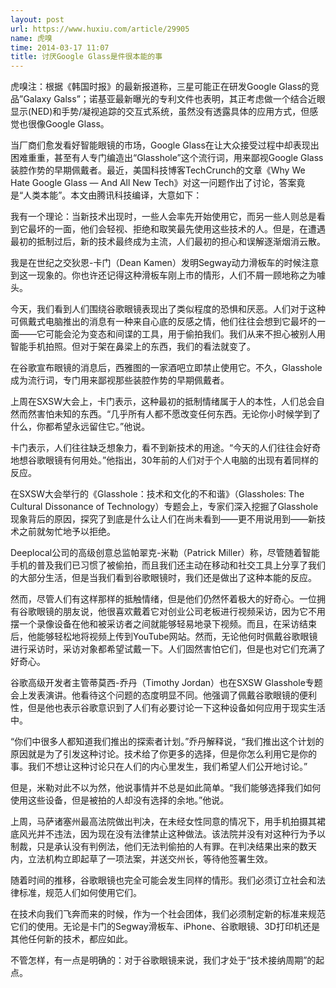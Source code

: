 ```yaml
---
layout: post
url: https://www.huxiu.com/article/29905
name: 虎嗅
time: 2014-03-17 11:07
title: 讨厌Google Glass是件很本能的事
---
```

虎嗅注：根据《韩国时报》的最新报道称，三星可能正在研发Google Glass的竞品”Galaxy Galss”；诺基亚最新曝光的专利文件也表明，其正考虑做一个结合近眼显示(NED)和手势/凝视追踪的交互式系统，虽然没有透露具体的应用方式，但感觉也很像Google Glass。

当厂商们愈发看好智能眼镜的市场，Google Glass在让大众接受过程中却表现出困难重重，甚至有人专门编造出“Glasshole”这个流行词，用来鄙视Google Glass装腔作势的早期佩戴者。最近，美国科技博客TechCrunch的文章《Why We Hate Google Glass — And All New Tech》对这一问题作出了讨论，答案竟是“人类本能”。本文由腾讯科技编译，大意如下：

我有一个理论：当新技术出现时，一些人会率先开始使用它，而另一些人则总是看到它最坏的一面，他们会轻视、拒绝和取笑最先使用这些技术的人。但是，在遭遇最初的抵制过后，新的技术最终成为主流，人们最初的担心和误解逐渐烟消云散。

我是在世纪之交狄恩-卡门（Dean Kamen）发明Segway动力滑板车的时候注意到这一现象的。你也许还记得这种滑板车刚上市的情形，人们不屑一顾地称之为噱头。

今天，我们看到人们围绕谷歌眼镜表现出了类似程度的恐惧和厌恶。人们对于这种可佩戴式电脑推出的消息有一种来自心底的反感之情，他们往往会想到它最坏的一面——它可能会沦为变态和间谍的工具，用于偷拍我们。我们从来不担心被别人用智能手机拍照。但对于架在鼻梁上的东西，我们的看法就变了。

在谷歌宣布眼镜的消息后，西雅图的一家酒吧立即禁止使用它。不久，Glasshole成为流行词，专门用来鄙视那些装腔作势的早期佩戴者。

上周在SXSW大会上，卡门表示，这种最初的抵制情绪属于人的本性，人们总会自然而然害怕未知的东西。“几乎所有人都不愿改变任何东西。无论你小时候学到了什么，你都希望永远留住它。”他说。

卡门表示，人们往往缺乏想象力，看不到新技术的用途。“今天的人们往往会好奇地想谷歌眼镜有何用处。”他指出，30年前的人们对于个人电脑的出现有着同样的反应。

在SXSW大会举行的《Glasshole：技术和文化的不和谐》（Glassholes: The Cultural Dissonance of Technology）专题会上，专家们深入挖掘了Glasshole现象背后的原因，探究了到底是什么让人们在尚未看到——更不用说用到——新技术之前就匆忙地予以拒绝。

Deeplocal公司的高级创意总监帕翠克-米勒（Patrick Miller）称，尽管随着智能手机的普及我们已习惯了被偷拍，而且我们还主动在移动和社交工具上分享了我们的大部分生活，但是当我们看到谷歌眼镜时，我们还是做出了这种本能的反应。

然而，尽管人们有这样那样的抵触情绪，但是他们仍然怀着极大的好奇心。一位拥有谷歌眼镜的朋友说，他很喜欢戴着它对创业公司老板进行视频采访，因为它不用摆一个录像设备在他和被采访者之间就能够轻易地录下视频。而且，在采访结束后，他能够轻松地将视频上传到YouTube网站。然而，无论他何时佩戴谷歌眼镜进行采访时，采访对象都希望试戴一下。人们固然害怕它们，但是也对它们充满了好奇心。

谷歌高级开发者主管蒂莫西-乔丹（Timothy Jordan）也在SXSW Glasshole专题会上发表演讲。他看待这个问题的态度明显不同。他强调了佩戴谷歌眼镜的便利性，但是他也表示谷歌意识到了人们有必要讨论一下这种设备如何应用于现实生活中。

“你们中很多人都知道我们推出的探索者计划。”乔丹解释说，“我们推出这个计划的原因就是为了引发这种讨论。技术给了你更多的选择，但是你怎么利用它是你的事。我们不想让这种讨论只在人们的内心里发生，我们希望人们公开地讨论。”

但是，米勒对此不以为然，他说事情并不总是如此简单。“我们能够选择我们如何使用这些设备，但是被拍的人却没有选择的余地。”他说。

上周，马萨诸塞州最高法院做出判决，在未经女性同意的情况下，用手机拍摄其裙底风光并不违法，因为现在没有法律禁止这种做法。该法院并没有对这种行为予以制裁，只是承认没有判例法，他们无法判偷拍的人有罪。在判决结果出来的数天内，立法机构立即起草了一项法案，并送交州长，等待他签署生效。

随着时间的推移，谷歌眼镜也完全可能会发生同样的情形。我们必须订立社会和法律标准，规范人们如何使用它们。

在技术向我们飞奔而来的时候，作为一个社会团体，我们必须制定新的标准来规范它们的使用。无论是卡门的Segway滑板车、iPhone、谷歌眼镜、3D打印机还是其他任何新的技术，都应如此。

不管怎样，有一点是明确的：对于谷歌眼镜来说，我们才处于“技术接纳周期”的起点。

